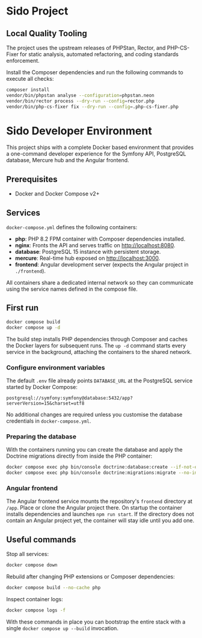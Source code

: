 # Sido Project

## Local Quality Tooling

The project uses the upstream releases of PHPStan, Rector, and PHP-CS-Fixer for static analysis, automated refactoring, and coding standards enforcement.

Install the Composer dependencies and run the following commands to execute all checks:

```bash
composer install
vendor/bin/phpstan analyse --configuration=phpstan.neon
vendor/bin/rector process --dry-run --config=rector.php
vendor/bin/php-cs-fixer fix --dry-run --config=.php-cs-fixer.php
```
# Sido Developer Environment

This project ships with a complete Docker based environment that provides a one-command developer experience for the Symfony API, PostgreSQL database, Mercure hub and the Angular frontend.

## Prerequisites

- Docker and Docker Compose v2+

## Services

`docker-compose.yml` defines the following containers:

- **php**: PHP 8.2 FPM container with Composer dependencies installed.
- **nginx**: Fronts the API and serves traffic on [http://localhost:8080](http://localhost:8080).
- **database**: PostgreSQL 15 instance with persistent storage.
- **mercure**: Real-time hub exposed on [http://localhost:3000](http://localhost:3000).
- **frontend**: Angular development server (expects the Angular project in `./frontend`).

All containers share a dedicated internal network so they can communicate using the service names defined in the compose file.

## First run

```bash
docker compose build
docker compose up -d
```

The build step installs PHP dependencies through Composer and caches the Docker layers for subsequent runs. The `up -d` command starts every service in the background, attaching the containers to the shared network.

### Configure environment variables

The default `.env` file already points `DATABASE_URL` at the PostgreSQL service started by Docker Compose:

```
postgresql://symfony:symfony@database:5432/app?serverVersion=15&charset=utf8
```

No additional changes are required unless you customise the database credentials in `docker-compose.yml`.

### Preparing the database

With the containers running you can create the database and apply the Doctrine migrations directly from inside the PHP container:

```bash
docker compose exec php bin/console doctrine:database:create --if-not-exists
docker compose exec php bin/console doctrine:migrations:migrate --no-interaction
```

### Angular frontend

The Angular frontend service mounts the repository's `frontend` directory at `/app`. Place or clone the Angular project there. On startup the container installs dependencies and launches `npm run start`. If the directory does not contain an Angular project yet, the container will stay idle until you add one.

## Useful commands

Stop all services:

```bash
docker compose down
```

Rebuild after changing PHP extensions or Composer dependencies:

```bash
docker compose build --no-cache php
```

Inspect container logs:

```bash
docker compose logs -f
```

With these commands in place you can bootstrap the entire stack with a single `docker compose up --build` invocation.
